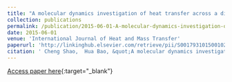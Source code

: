 ```yaml
---
title: "A molecular dynamics investigation of heat transfer across a disordered thin film"
collection: publications
permalink: /publication/2015-06-01-A-molecular-dynamics-investigation-of-heat-transfer-across-a-disordered-thin-film
date: 2015-06-01
venue: 'International Journal of Heat and Mass Transfer'
paperurl: 'http://linkinghub.elsevier.com/retrieve/pii/S0017931015001027'
citation: ' Cheng Shao,  Hua Bao, &quot;A molecular dynamics investigation of heat transfer across a disordered thin film.&quot; International Journal of Heat and Mass Transfer, 2015.'
---
```

[Access paper here](http://linkinghub.elsevier.com/retrieve/pii/S0017931015001027){:target="_blank"}

